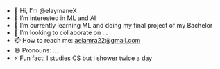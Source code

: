- 👋 Hi, I’m @elaymaneX
- 👀 I’m interested in ML and AI
- 🌱 I’m currently learning ML and doing my final project of my Bachelor
- 💞️ I’m looking to collaborate on ...
- 📫 How to reach me:  aelamra22@gmail.com 
- 😄 Pronouns: ...
- ⚡ Fun fact: I studies CS but i shower twice a day

<!---
elaymaneX/elaymaneX is a ✨ special ✨ repository because its `README.md` (this file) appears on your GitHub profile.
You can click the Preview link to take a look at your changes.
--->
